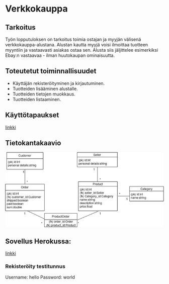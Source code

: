 # Verkkokauppa

## Tarkoitus
Työn lopputuloksen on tarkoitus toimia ostajan ja myyjän välisenä verkkokauppa-alustana. Alustan kautta myyjä voisi ilmoittaa tuotteen myyntiin ja vastaavasti asiakas ostaa sen. Alusta siis jäljittelee esimerkiksi Ebay:n vastaavaa - ilman huutokaupan ominaisuutta. 

## Toteutetut toiminnallisuudet
* Käyttäjän rekisteröityminen ja kirjautuminen.
* Tuotteiden lisääminen alustalle.
* Tuotteiden tietojen muokkaus.
* Tuotteiden listaaminen.

## Käyttötapaukset
[linkki](https://github.com/parissak/Verkkokauppa/blob/master/documentation/kayttotapaukset.md)


## Tietokantakaavio
![](https://github.com/parissak/Verkkokauppa/blob/master/documentation/kuvat/Untitled%20Diagram.jpg)



## Sovellus Herokussa:
[linkki](https://salty-thicket-26582.herokuapp.com/)

### Rekisteröity testitunnus 
Username: hello Password: world

